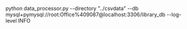 python data_processor.py --directory "../csvdata" --db mysql+pymysql://root:Office%409087@localhost:3306/library_db --log-level INFO
